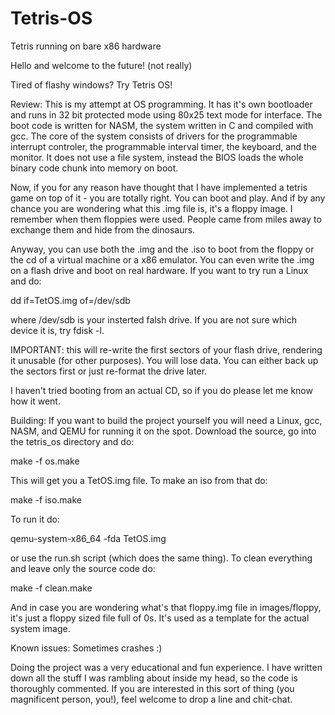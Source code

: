 # Tetris-OS
Tetris running on bare x86 hardware

Hello and welcome to the future! (not really)

Tired of flashy windows? Try Tetris OS!

Review:
This is my attempt at OS programming. 
It has it's own bootloader and runs in 32 bit protected mode using 80x25 text mode for interface.
The boot code is written for NASM, the system written in C and compiled with gcc.
The core of the system consists of drivers for the programmable interrupt controler, the programmable interval timer, the keyboard,
and the monitor. It does not use a file system, instead the BIOS loads the whole binary code chunk into memory on boot.

Now, if you for any reason have thought that I have implemented a tetris game on top of it - you are totally right.
You can boot and play. And if by any chance you are wondering what this .img file is, it's a floppy image. I remember when them floppies 
were used. People came from miles away to exchange them and hide from the dinosaurs.

Anyway, you can use both the .img and the .iso to boot from the floppy or the cd of a virtual machine or a x86 emulator. 
You can even write the .img on a flash drive and boot on real hardware. If you want to try run a Linux and do:

dd if=TetOS.img of=/dev/sdb

where /dev/sdb is your insterted falsh drive. If you are not sure which device it is, try fdisk -l.

IMPORTANT: this will re-write the first sectors of your flash drive, rendering it unusable (for other purposes). You will lose data. 
You can either back up the sectors first or just re-format the drive later.

I haven't tried booting from an actual CD, so if you do please let me know how it went.

Building:
If you want to build the project yourself you will need a Linux, gcc, NASM, and QEMU for running it on the spot.
Download the source, go into the tetris_os directory and do:

make -f os.make

This will get you a TetOS.img file. To make an iso from that do:

make -f iso.make

To run it do:

qemu-system-x86_64 -fda TetOS.img

or use the run.sh script (which does the same thing).
To clean everything and leave only the source code do:

make -f clean.make

And in case you are wondering what's that floppy.img file in images/floppy, it's just a floppy sized file full of 0s. It's used
as a template for the actual system image.

Known issues:
Sometimes crashes :)

Doing the project was a very educational and fun experience. I have written down all the stuff I was rambling about inside
my head, so the code is thoroughly commented. 
If you are interested in this sort of thing (you magnificent person, you!), feel welcome to drop a line and chit-chat.
